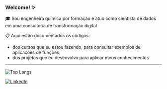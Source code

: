 ### Welcome! ✨
🎓 Sou engenheira química por formação e atuo como cientista de dados em uma consultoria de transformação digital

📋 Aqui estão documentados os códigos:
 - dos cursos que eu estou fazendo, para consultar exemplos de aplicações de funções
 - dos projetos que eu desenvolvo para aplicar meus conhecimentos
 
 ---

<!-- ### 📈 Stats -->
<!-- ![Your Repository's Stats](https://github-readme-stats.vercel.app/api?username=leticiafaria7&show_icons=true&theme=omni&card_width=950px&text_bold=false) -->
![Top Langs](https://github-readme-stats-sigma-five.vercel.app/api/top-langs/?username=leticiafaria7&theme=omni&layout=normal&card_width=1000px)

<!-- ### ↗️ Links -->
[![LinkedIn](https://img.shields.io/badge/linkedin-0A66C2?style=for-the-badge&logo=LinkedIn&logoColor=white)](https://www.linkedin.com/in/leticiaemanuellafaria/) 
<!-- [![GitHub EloGroup](https://img.shields.io/badge/github_elogroup-4d4d4d?style=for-the-badge&logo=GitHub&logoColor=white)](https://www.github.com/leticia-elogroup)
[![GitHub Numera](https://img.shields.io/badge/github_numera-4d4d4d?style=for-the-badge&logo=GitHub&logoColor=white)](https://www.github.com/leticiafaria26) -->

